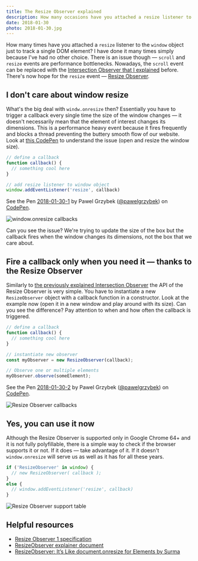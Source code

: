 ```yaml
---
title: The Resize Observer explained
description: How many occasions have you attached a resize listener to a whole document just to track changes on a single DOM element? Those times are over — the Resize Observer is here.
date: 2018-01-30
photo: 2018-01-30.jpg
---
```


How many times have you attached a `resize` listener to the `window` object just to track a single DOM element? I have done it many times simply because I've had no other choice. There is an issue though — `scroll` and `resize` events are performance bottlenecks. Nowadays, the `scroll` event can be replaced with the [Intersection Observer that I explained](https://pawelgrzybek.com/the-intersection-observer-api-explained/) before. There's now hope for the `resize` event — [Resize Observer](https://wicg.github.io/ResizeObserver/).

## I don't care about window resize

What's the big deal with `windw.onresize` then? Essentially you have to trigger a callback every single time the size of the window changes — it doesn't necessarily mean that the element of interest changes its dimensions. This is a performance heavy event because it fires frequently and blocks a thread preventing the buttery smooth flow of our website.
Look at [this CodePen](https://codepen.io/pawelgrzybek/pen/qxERYa) to understand the issue (open and resize the window size).

```js
// define a callback
function callback() {
  // something cool here
}

// add resize listener to window object
window.addEventListener('resize', callback)
```

<p>
<p data-height="320" data-theme-id="light" data-slug-hash="qxERYa" data-default-tab="result" data-user="pawelgrzybek" data-embed-version="2" data-pen-title="2018-01-30-1" class="codepen">See the Pen <a href="https://codepen.io/pawelgrzybek/pen/qxERYa/">2018-01-30-1</a> by Pawel Grzybek (<a href="https://codepen.io/pawelgrzybek">@pawelgrzybek</a>) on <a href="https://codepen.io">CodePen</a>.</p>
<script async src="https://production-assets.codepen.io/assets/embed/ei.js"></script>
</p>

![window.onresize callbacks](/photos/2018-01-30-1.gif)

Can you see the issue? We're trying to update the size of the box but the callback fires when the window changes its dimensions, not the box that we care about.

## Fire a callback only when you need it — thanks to the Resize Observer

Similarly to [the previously explained Intersection Observer](https://pawelgrzybek.com/the-intersection-observer-api-explained/) the API of the Resize Observer is very simple. You have to instantiate a new `ResizeObserver` object with a callback function in a constructor. Look at the example now (open it in a new window and play around with its size). Can you see the difference? Pay attention to when and how often the callback is triggered.

```js
// define a callback
function callback() {
  // something cool here
}

// instantiate new observer
const myObserver = new ResizeObserver(callback);

// Observe one or multiple elements
myObserver.observe(someElement);
```

<p>
<p data-height="320" data-theme-id="light" data-slug-hash="paveWg" data-default-tab="result" data-user="pawelgrzybek" data-embed-version="2" data-pen-title="2018-01-30-2" class="codepen">See the Pen <a href="https://codepen.io/pawelgrzybek/pen/paveWg/">2018-01-30-2</a> by Pawel Grzybek (<a href="https://codepen.io/pawelgrzybek">@pawelgrzybek</a>) on <a href="https://codepen.io">CodePen</a>.</p>
<script async src="https://production-assets.codepen.io/assets/embed/ei.js"></script>
</p>

![Resize Observer callbacks](/photos/2018-01-30-2.gif)

## Yes, you can use it now

Although the Resize Observer is supported only in Google Chrome 64+ and it is not fully polyfillable, there is a simple way to check if the browser supports it or not. If it does — take advantage of it. If it doesn't `window.onresize` will serve us as well as it has for all these years.

```js
if ('ResizeObserver' in window) {
  // new ResizeObserver( callback );
}
else {
  // window.addEventListener('resize', callback)
}
```

![Resize Observer support table](/photos/2018-01-30-3.jpg)

## Helpful resources

- [Resize Observer 1 specification](https://wicg.github.io/ResizeObserver/)
- [ResizeObserver explainer document](https://github.com/WICG/ResizeObserver/blob/master/explainer.md)
- [ResizeObserver: It’s Like document.onresize for Elements by Surma](https://developers.google.com/web/updates/2016/10/resizeobserver)
